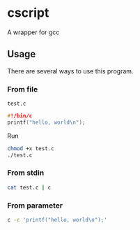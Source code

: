 # cscript

A wrapper for gcc

## Usage

There are several ways to use this program.

### From file

`test.c`
```c
#!/bin/c
printf("hello, world\n");
```

Run
```sh
chmod +x test.c
./test.c
```

### From stdin

```sh
cat test.c | c
```

### From parameter

```sh
c -c 'printf("hello, world\n");'
```


